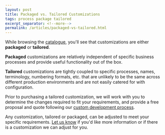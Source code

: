 ```yaml
---
layout: post
title: Packaged vs. Tailored Customizations
tags: process package tailored 
excerpt_separator: <!--more-->
permalink: /articles/packaged-vs-tailored.html
---
```


While browsing the [catalogue](/catalogue.html), you'll see
that customizations are either **packaged** or **tailored**.
<!--more-->

**Packaged** customizations are relatively independent of specific
business processes and provide useful functionality out of the box.

**Tailored** customizations are tightly coupled to specific processes,
names, terminology, numbering formats, etc. that are unlikely to
be the same across different production environments and are not 
easily catered for with configuration.

Prior to purchasing a tailored customization, we will work with
you to determine the changes required to fit your requirements, and 
provide a free proposal and quote following our 
[custom development process](/development.html).

Any customization, tailored or packaged, can be adjusted to meet
your specific requirements.  [Let us know](mailto:chris@poplars.dev)
if you'd like more information or if there is a customization we can adjust 
for you.
